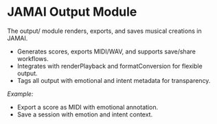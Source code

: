 # JAMAI Output Module

The output/ module renders, exports, and saves musical creations in JAMAI.

- Generates scores, exports MIDI/WAV, and supports save/share workflows.
- Integrates with renderPlayback and formatConversion for flexible output.
- Tags all output with emotional and intent metadata for transparency.

_Example:_
- Export a score as MIDI with emotional annotation.
- Save a session with emotion and intent context.
